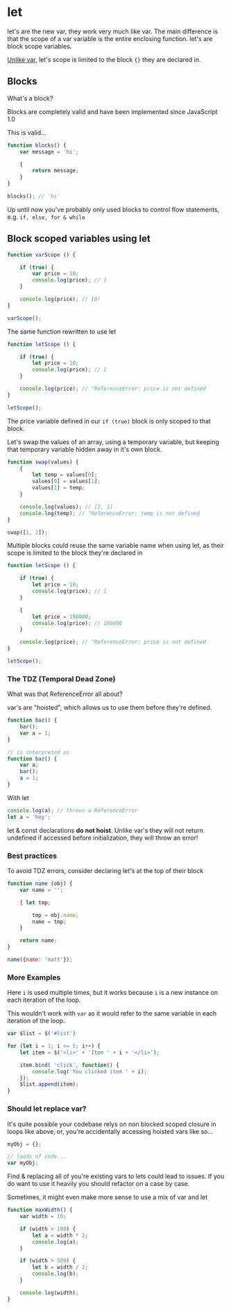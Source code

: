 # let

let's are the new var, they work very much like var. The main difference is that the scope of a var variable is the entire enclosing function. let's are block scope variables.

[Unlike var](/variables/var), let's scope is limited to the block `{}` they are declared in.

## Blocks
What's a block?

Blocks are completely valid and have been implemented since JavaScript 1.0

This is valid...
```javascript
function blocks() {
    var message = 'hi';

    {
        return message;
    }
}

blocks(); // 'hi'
```

Up until now you've probably only used blocks to control flow statements, e.g. `if, else, for & while`

## Block scoped variables using let

```javascript
function varScope () {

    if (true) {
        var price = 10;
        console.log(price); // 1
    }

    console.log(price); // 10!
}

varScope();
```

The same function rewritten to use let

```javascript
function letScope () {

    if (true) {
        let price = 10;
        console.log(price); // 1
    }

    console.log(price); // "ReferenceError: price is not defined
}

letScope();
```
The price variable defined in our `if (true)` block is only scoped to that block.

Let's swap the values of an array, using a temporary variable, but keeping that temporary variable hidden away in it's own block.

```javascript
function swap(values) {
    {
        let temp = values[0];
        values[0] = values[1];
        values[1] = temp;
    }

    console.log(values); // [2, 1]
    console.log(temp); // "ReferenceError: temp is not defined
}

swap([1, 2]);
```

Multiple blocks could reuse the same variable name when using let, as  their scope is limited to the block they're declared in

```javascript
function letScope () {

    if (true) {
        let price = 10;
        console.log(price); // 1
    }

    {
        let price = 100000;
        console.log(price); // 100000
    }

    console.log(price); // "ReferenceError: price is not defined
}

letScope();
```

### The TDZ (Temporal Dead Zone)
What was that ReferenceError all about?

var's are "hoisted", which allows us to use them before they're defined.
```javascript
function baz() {
    bar();
    var a = 1;
}

// is interpreted as
function baz() {
    var a;
    bar();
    a = 1;
}
```

With let

```javascript
console.log(a); // throws a ReferenceError
let a = 'hey';
```

let & const declarations **do not hoist**. Unlike var's they will not return undefined if accessed before initialization, they will throw an error!

### Best practices
To avoid TDZ errors, consider declaring let's at the top of their block

```javascript
function name (obj) {
    var name = '';

    { let tmp;

        tmp = obj.name;
        name = tmp;
    }

    return name;
}

name({name: 'matt'});
```

### More Examples

Here `i` is used multiple times, but it works because `i` is a new instance on each iteration of the loop.

This wouldn't work with `var` as it would refer to the same variable in each iteration of the loop.

```javascript
var $list = $('#list')

for (let i = 1; i <= 5; i++) {
    let item = $('<li>' + 'Item ' + i + '</li>');

    item.bind( 'click', function() {
        console.log('You clicked item ' + i);
    });
    $list.append(item);
}
```

### Should let replace var?
It's quite possible your codebase relys on non blocked scoped closure in loops like above, or, you're accidentally accessing hoisted vars like so...

```javascript
myObj = {};

// loads of code...
var myObj;
```
Find & replacing all of you're existing vars to lets could lead to issues. If you do want to use it heavily you should refactor on a case by case.

Sometimes, it might even make more sense to use a mix of var and let

```javascript
function maxWidth() {
    var width = 10;

    if (width > 100) {
        let a = width * 2;
        console.log(a);
    }

    if (width > 500) {
        let b = width / 2;
        console.log(b);
    }

    console.log(width);
}
```
